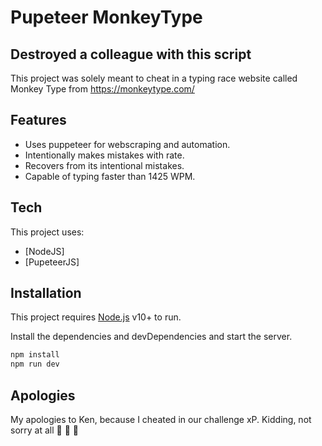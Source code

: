 # Pupeteer MonkeyType

## Destroyed a colleague with this script

This project was solely meant to cheat in a typing race website called Monkey Type from https://monkeytype.com/

## Features

- Uses puppeteer for webscraping and automation.
- Intentionally makes mistakes with rate.
- Recovers from its intentional mistakes.
- Capable of typing faster than 1425 WPM.

## Tech

This project uses:

- [NodeJS]
- [PupeteerJS]

## Installation

This project requires [Node.js](https://nodejs.org/) v10+ to run.

Install the dependencies and devDependencies and start the server.

```sh
npm install
npm run dev
```

## Apologies

My apologies to Ken, because I cheated in our challenge xP. Kidding, not sorry at all 💩 💩 💩
